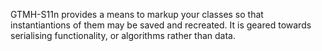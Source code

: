 GTMH-S11n provides a means to markup your classes so that instantiantions of them may be saved and recreated. It is geared towards serialising functionality, or algorithms rather than data.
